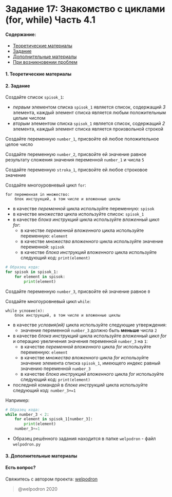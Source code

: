 # Задание 17: Знакомство с циклами (for, while) Часть 4.1

#### Содержание:

+ [Теоретические материалы](#THEORETICAL_MATERIALS)
+ [Задание](#TASK)
+ [Дополнительные материалы](#ADDITIONAL_MATERIALS)
+ [При возникновении проблем](#ISSUES)

#### <a name="THEORETICAL_MATERIALS"></a> 1. Теоретические материалы



#### <a name="TASK"></a> 2. Задание

Создайте список `spisok_1`:

* *первым* элементом списка `spisok_1` является список, содержащий *3* элемента, каждый элемент списка является любым положительным целым числом
* *вторым* элементом списка `spisok_1` является список, содержащий *2* элемента, каждый элемент списка является произвольной строкой

Создайте переменную `number_1`, присвойте ей любое положительное целое число

Создайте переменную `number_2`, присвойте ей значение равное результату сложения значения переменной `number_1` и числа `5`

Создайте переменную `stroka_1`, присвойте ей любое строковое значение

Создайте многоуровневый цикл `for`: 

```
for переменная in множество:
    блок инструкций, в том числе и вложенные циклы
```

* в качестве *переменной* цикла используйте переменную: `spisok`
* в качестве *множества* цикла используйте список: `spisok_1`
* в качестве *блока инструкций* цикла используйте *вложенный цикл for*:
    * в качестве *переменной вложенного* цикла используйте переменную: `element`
    * в качестве *множества вложенного* цикла используйте значение переменной: `spisok`
    * в качестве *блока инструкций вложенного* цикла используйте следующий код: `print(element)`

```python
# Образец кода: 
for spisok in spisok_1:
    for element in spisok:
        print(element)
```

Создайте переменную `number_3`, присвойте ей значение равное `0`

Создайте многоуровневый цикл `while`: 

```
while условие(я):
    блок инструкций, в том числе и вложенные циклы
```

* в качестве *условия(ий)* цикла используйте следующие утверждения:
    * значение переменной `number_3` должно быть **меньше** числа `2`
* в качестве *блока инструкций* цикла используйте *вложенный цикл for* и операцию увеличения значения переменной `number_3` на `1`:
    * в качестве *переменной вложенного* цикла *for* используйте переменную: `element`
    * в качестве *множества вложенного* цикла *for* используйте значение элемента списка `spisok_1`, имеющего индекс равный значению переменной `number_3` 
    * в качестве *блока инструкций вложенного* цикла *for* используйте следующий код: `print(element)`
* последней командой в *блоке инструкций* цикла используйте следующий код: `number_3+=1`

Например:

```python
# Образец кода: 
while number_3 < 2:
    for element in spisok_1[number_3]:
        print(element)
    number_3+=1
```

* Образец решённого задания находится в папке `welpodron` - файл `welpodron.py`

#### <a name="ADDITIONAL_MATERIALS"></a> 3. Дополнительные материалы



#### <a name="ISSUES"></a> Есть вопрос?

Свяжитесь с автором проекта: [welpodron](https://vk.com/welpodron)

> @welpodron 2020